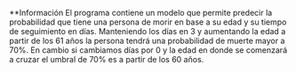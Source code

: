 **Información
El programa contiene un modelo que permite predecir la probabilidad que tiene
una persona de morir en base a su edad y su tiempo de seguimiento en días.
Manteniendo los días en 3 y aumentando la edad a partir de los 61 años la persona
tendrá una probabilidad de muerte mayor a 70%. En cambio si cambiamos días por
0 y la edad en donde se comenzará a cruzar el umbral de 70% es a partir de los
60 años.
